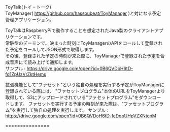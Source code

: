 ToyTalk(トイ・トーク)  
ToyManager( https://github.com/hassoubeat/ToyManager )と対になる予定管理アプリケーション。  
  
  
ToyTalkはRaspberryPiで動作することを想定されたJava製のクライアントアプリケーションです。  
常駐型のデーモンで、決まった時刻にToyManagerのAPIをコールして登録された予定をコールしてJSON形式で取得します。  
その後、登録された予定の時刻が来た際に、ToyManagerで登録された予定を合成音声にて読み上げて通知します。  
サンプル : https://drive.google.com/open?id=0B6QVDoH6tD-fd1ZpUzVrZktHems  
  
  
拡張機能として"ファセット"という独自の処理を実行する予定がToyManagerに登録されている際には、
"ファセットプログラム"本体のURLをToyManagerより取得して、S3にアップロードされている"ファセットプログラム"をダウンロードします。
ファセットを実行する予定の時刻が来た際は、"ファセットプログラム"を実行して独自の処理を実行します。
サンプル : https://drive.google.com/open?id=0B6QVDoH6tD-fcDdoUHpVZXNtcnM

===============
